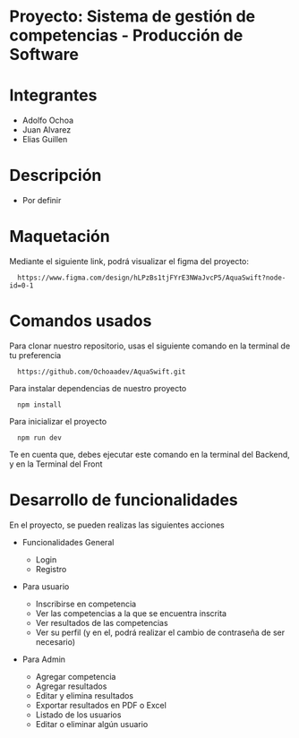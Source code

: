 # Proyecto: Sistema de gestión de competencias - Producción de Software
  


# Integrantes
   - Adolfo Ochoa
   - Juan Alvarez
   - Elias Guillen


  
# Descripción
  - Por definir

# Maquetación

  Mediante el siguiente link, podrá visualizar el figma del proyecto:

      https://www.figma.com/design/hLPzBs1tjFYrE3NWaJvcP5/AquaSwift?node-id=0-1
  
# Comandos usados

  Para clonar nuestro repositorio, usas el siguiente comando en la terminal de tu preferencia
  
      https://github.com/Ochoaadev/AquaSwift.git
      
  Para instalar dependencias de nuestro proyecto

      npm install

  Para inicializar el proyecto

      npm run dev

  Te en cuenta que, debes ejecutar este comando en la terminal del Backend, y en la Terminal del Front

# Desarrollo de funcionalidades

  En el proyecto, se pueden realizas las siguientes acciones

  - Funcionalidades General
    * Login
    * Registro
   
  - Para usuario
    * Inscribirse en competencia
    * Ver las competencias a la que se encuentra inscrita
    * Ver resultados de las competencias
    * Ver su perfil (y en el, podrá realizar el cambio de contraseña de ser necesario)

  - Para Admin
    * Agregar competencia
    * Agregar resultados
    * Editar y elimina resultados
    * Exportar resultados en PDF o Excel
    * Listado de los usuarios
    * Editar o eliminar algún usuario
